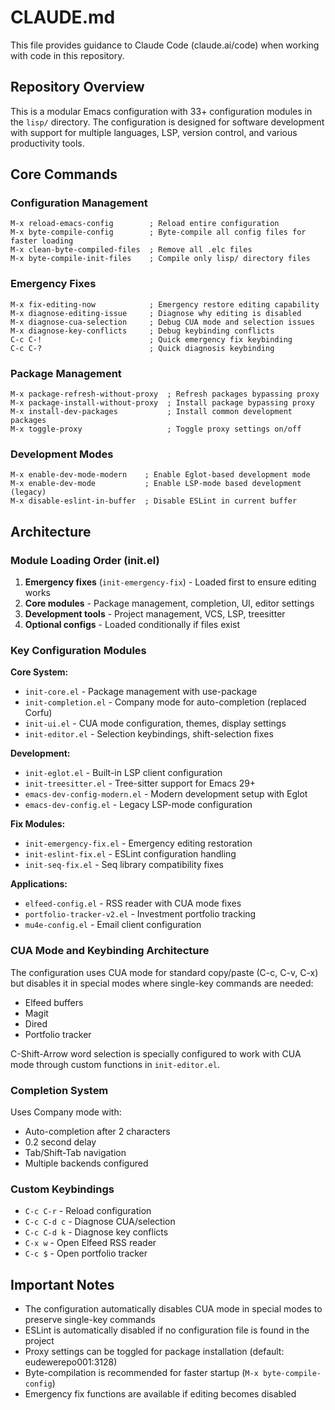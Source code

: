 # CLAUDE.md

This file provides guidance to Claude Code (claude.ai/code) when working with code in this repository.

## Repository Overview

This is a modular Emacs configuration with 33+ configuration modules in the `lisp/` directory. The configuration is designed for software development with support for multiple languages, LSP, version control, and various productivity tools.

## Core Commands

### Configuration Management
```elisp
M-x reload-emacs-config        ; Reload entire configuration
M-x byte-compile-config        ; Byte-compile all config files for faster loading
M-x clean-byte-compiled-files  ; Remove all .elc files
M-x byte-compile-init-files    ; Compile only lisp/ directory files
```

### Emergency Fixes
```elisp
M-x fix-editing-now            ; Emergency restore editing capability
M-x diagnose-editing-issue     ; Diagnose why editing is disabled
M-x diagnose-cua-selection     ; Debug CUA mode and selection issues
M-x diagnose-key-conflicts     ; Debug keybinding conflicts
C-c C-!                        ; Quick emergency fix keybinding
C-c C-?                        ; Quick diagnosis keybinding
```

### Package Management
```elisp
M-x package-refresh-without-proxy  ; Refresh packages bypassing proxy
M-x package-install-without-proxy  ; Install package bypassing proxy
M-x install-dev-packages           ; Install common development packages
M-x toggle-proxy                   ; Toggle proxy settings on/off
```

### Development Modes
```elisp
M-x enable-dev-mode-modern    ; Enable Eglot-based development mode
M-x enable-dev-mode           ; Enable LSP-mode based development (legacy)
M-x disable-eslint-in-buffer  ; Disable ESLint in current buffer
```

## Architecture

### Module Loading Order (init.el)
1. **Emergency fixes** (`init-emergency-fix`) - Loaded first to ensure editing works
2. **Core modules** - Package management, completion, UI, editor settings
3. **Development tools** - Project management, VCS, LSP, treesitter
4. **Optional configs** - Loaded conditionally if files exist

### Key Configuration Modules

**Core System:**
- `init-core.el` - Package management with use-package
- `init-completion.el` - Company mode for auto-completion (replaced Corfu)
- `init-ui.el` - CUA mode configuration, themes, display settings
- `init-editor.el` - Selection keybindings, shift-selection fixes

**Development:**
- `init-eglot.el` - Built-in LSP client configuration
- `init-treesitter.el` - Tree-sitter support for Emacs 29+
- `emacs-dev-config-modern.el` - Modern development setup with Eglot
- `emacs-dev-config.el` - Legacy LSP-mode configuration

**Fix Modules:**
- `init-emergency-fix.el` - Emergency editing restoration
- `init-eslint-fix.el` - ESLint configuration handling
- `init-seq-fix.el` - Seq library compatibility fixes

**Applications:**
- `elfeed-config.el` - RSS reader with CUA mode fixes
- `portfolio-tracker-v2.el` - Investment portfolio tracking
- `mu4e-config.el` - Email client configuration

### CUA Mode and Keybinding Architecture

The configuration uses CUA mode for standard copy/paste (C-c, C-v, C-x) but disables it in special modes where single-key commands are needed:
- Elfeed buffers
- Magit
- Dired
- Portfolio tracker

C-Shift-Arrow word selection is specially configured to work with CUA mode through custom functions in `init-editor.el`.

### Completion System

Uses Company mode with:
- Auto-completion after 2 characters
- 0.2 second delay
- Tab/Shift-Tab navigation
- Multiple backends configured

### Custom Keybindings
- `C-c C-r` - Reload configuration
- `C-c C-d c` - Diagnose CUA/selection
- `C-c C-d k` - Diagnose key conflicts
- `C-x w` - Open Elfeed RSS reader
- `C-c $` - Open portfolio tracker

## Important Notes

- The configuration automatically disables CUA mode in special modes to preserve single-key commands
- ESLint is automatically disabled if no configuration file is found in the project
- Proxy settings can be toggled for package installation (default: eudewerepo001:3128)
- Byte-compilation is recommended for faster startup (`M-x byte-compile-config`)
- Emergency fix functions are available if editing becomes disabled